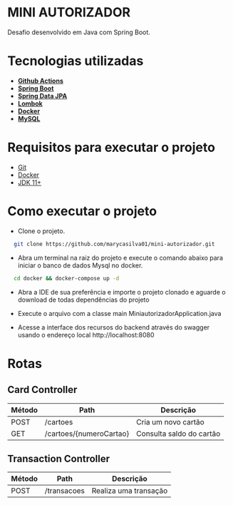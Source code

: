 # MINI AUTORIZADOR
Desafio desenvolvido em Java com Spring Boot.

# Tecnologias utilizadas

- **[Github Actions](https://github.com/features/actions)**
- **[Spring Boot](https://spring.io/projects/spring-boot)**
- **[Spring Data JPA](https://spring.io/projects/spring-data-jpa#overview)**
- **[Lombok](https://projectlombok.org/)**
- **[Docker](https://www.docker.com/)**
- **[MySQL](https://www.mysql.com/)**

# Requisitos para executar o projeto
- [Git](https://git-scm.com/)
- [Docker](https://www.docker.com/)
- [JDK 11+](https://www.oracle.com/br/java/technologies/javase/jdk11-archive-downloads.html)

# Como executar o projeto
- Clone o projeto.
```bash
  git clone https://github.com/marycasilva01/mini-autorizador.git
```
- Abra um terminal na raiz do projeto e execute o comando abaixo para iniciar o banco de dados Mysql no docker.
```bash
  cd docker && docker-compose up -d
```

- Abra a IDE de sua preferência e importe o projeto clonado e aguarde o download de todas dependências do projeto

- Execute o arquivo com a classe main MiniautorizadorApplication.java

- Acesse a interface dos recursos do backend através do swagger usando o endereço local http://localhost:8080


# Rotas
## Card Controller
| Método  | Path  | Descrição  |
| ------------ | ------------ | ------------ |
| POST  |  /cartoes | Cria um novo cartão |
| GET  |  /cartoes/{numeroCartao} | Consulta saldo do cartão |

## Transaction Controller
| Método  | Path  | Descrição  |
| ------------ | ------------ | ------------ |
| POST  |  /transacoes | Realiza uma transação |